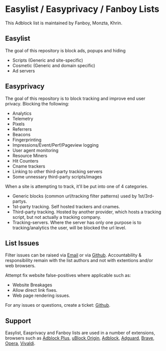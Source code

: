 # Easylist / Easyprivacy / Fanboy Lists

This Adblock list is maintained by Fanboy, Monzta, Khrin.

## Easylist

The goal of this repository is block ads, popups and hiding 
 - Scripts (Generic and site-specific)
 - Cosmetic (Generic and domain specific)
 - Ad servers

## Easyprivacy

The goal of this repository is to block tracking and improve end user privacy. Blocking the following:
 - Analytics
 - Telemetry
 - Pixels
 - Referrers
 - Beacons
 - Fingerprinting
 - Impressions/Event/Perf/Pageview logging
 - User agent monitoring
 - Resource Miners
 - Hit Counters
 - Cname trackers
 - Linking to other third-party tracking servers
 - Some unnessary third-party scripts/images
 
When a site is attempting to track, it'll be put into one of 4 categories.
 - Generic blocks (common url/tracking filter patterns) used by 1st/3rd-partys.
 - 1st-party tracking. Self hosted trackers and cnames.
 - Third-party tracking. Hosted by another provider, which hosts a tracking script, but not actually a tracking company.
 - Tracking-servers. Where the server has only one purpose is to tracking/analytics the user, will be blocked the url level.

## List Issues

Filter issues can be raised via [Email](mailto:easylist@protonmail.com) or via [Github](https://github.com/easylist). Accountability & responsibility remain with the list authors and not with extentions and/or web browsers. 

Attempt fix website false-positives where applicable such as:
 - Website Breakages
 - Allow direct link fixes.
 - Web page rendering issues.

For any issues or questions, create a ticket: [Github](https://github.com/easylist/easylist/issues).

## Support

Easylist, Easprivacy and Fanboy lists are used in a number of extensions, browsers such as [Adblock Plus](https://adblockplus.org/), [uBlock Origin](https://github.com/gorhill/uBlock), [Adblock](https://getadblock.com/), [Adguard](https://adguard.com/), [Brave](https://brave.com/), [Opera](https://www.opera.com/), [Vivaldi](https://vivaldi.com/).

